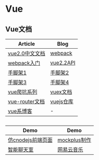 # Vue

## Vue文档
| Article | Blog |
| --------- | --------- |
|[vue2.0中文文档](https://cn.vuejs.org/v2/guide/) |[webpack](https://vuejs-templates.github.io/webpack/)|
|[webpack入门](http://blog.csdn.net/keliyxyz/article/details/51571386)|[vue2.2API](https://vuejs-tips.github.io/cheatsheet/)|
|[手脚架1](https://segmentfault.com/a/1190000006190814?utm_source=weekly&utm_medium=email&utm_campaign=email_weekly#articleHeader12)| [手脚架2](http://dapengtalk.blog.51cto.com/11549574/1879088) |
|[手脚架3](http://blog.csdn.net/fungleo/article/details/53199436)|[手脚架4](http://blog.csdn.net/ansu2009/article/details/53321044)|
|[vue爬坑系列](http://www.cnblogs.com/wisewrong/p/6402183.html) |[vuex文档](https://vuex.vuejs.org/)|
|[vue-router文档](https://router.vuejs.org/zh-cn/)|[vuejs仓库](https://github.com/vuejs)|
|[vue系博客](http://blog.csdn.net/H1069495874/article/category/6717497)|-|
## 
| Demo | Demo |
| --------- | --------- |
|[仿cnodejs前端页面](https://juejin.im/entry/57505f26207703006c5d2f50/detail) | [mockplus制作](https://segmentfault.com/a/1190000006747096) |
|[智能聊天室](https://juejin.im/post/5913047eac502e0065646ead) | [网易云音乐](https://github.com/leehomeok/Vue-NetEaseCloudMusic)|
